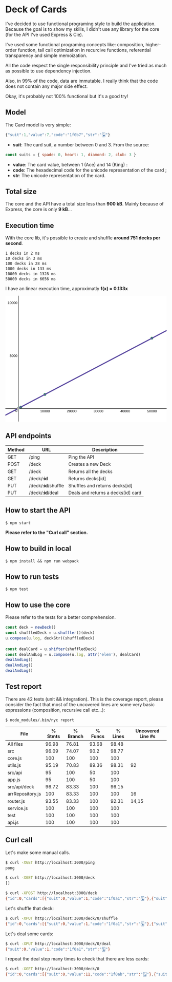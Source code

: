 # Deck of Cards

I've decided to use functional programing style to build the application. Because the goal is to show my skills, I didn't use any library for the core (for the API I've used Express & Cie).

I've used some functional programing concepts like: composition, higher-order function, tail call optimization in recurcive functions, referential transparency and simple memoïzation.

All the code respect the single responsibility principle and I've tried as much as possible to use dependency injection.

Also, in 99% of the code, data are immutable. I really think that the code does not contain any major side effect.

Okay, it's probably not 100% functional but it's a good try!

## Model

The Card model is very simple:

```javascript
{"suit":1,"value":7,"code":"1f0b7","str":"🂷"}
```

* **suit**: The card suit, a number between 0 and 3. From the source:

```javascript
const suits = { spade: 0, heart: 1, diamond: 2, club: 3 }
```

* **value**: The card value, between 1 (Ace) and 14 (King) :
* **code**: The hexadecimal code for the unicode representation of the card ;
* **str**: The unicode representation of the card.

## Total size

The core and the API have a total size less than **900 kB**. Mainly because of Express, the core is only **9 kB**...

## Execution time

With the core lib, it's possible to create and shuffle **around 751 decks per second**.

    1 decks in 2 ms
    10 decks in 3 ms
    100 decks in 28 ms
    1000 decks in 133 ms
    10000 decks in 1328 ms
    50000 decks in 6656 ms

I have an linear execution time, approximatly **f(x) = 0.133x**

![executio time](/execution-time.png)

## API endpoints

Method | URL | Description |
-------|-----|-------------|
GET | /ping | Ping the API |
POST | /deck | Creates a new Deck |
GET | /deck | Returns all the decks |
GET | /deck/**:id** | Returns decks[id] |
PUT | /deck/**:id**/shuffle | Shuffles and returns decks[id] |
PUT | /deck/**:id**/deal | Deals and returns a decks[id] card |

## How to start the API

    $ npm start

**Please refer to the "Curl call" section.**

## How to build in local

    $ npm install && npm run webpack

## How to run tests

    $ npm test

## How to use the core

Please refer to the tests for a better comprehension.

```javascript
const deck = newDeck()
const shuffledDeck = u.shuffler()(deck)
u.compose(u.log, deckStr)(shuffledDeck)

const dealCard = u.shifter(shuffledDeck)
const dealAndLog = u.compose(u.log, attr('elem'), dealCard)
dealAndLog()
dealAndLog()
dealAndLog()
```

## Test report

There are 42 tests (unit && integration). 
This is the coverage report, please consider the fact that most of the uncovered lines are some very basic expressions (composition, recursive call etc...):

    $ node_modules/.bin/nyc report

File               |  % Stmts | % Branch |  % Funcs |  % Lines | Uncovered Line #s |
-------------------|----------|----------|----------|----------|-------------------|
All files          |    96.98 |    76.81 |    93.68 |    98.48 |                   |
src               |    96.09 |    74.07 |     90.2 |    98.77 |                   |
  core.js          |      100 |      100 |      100 |      100 |                   |
  utils.js         |    95.19 |    70.83 |    89.36 |    98.31 |                92 |
src/api           |       95 |      100 |       50 |      100 |                   |
  app.js           |       95 |      100 |       50 |      100 |                   |
src/api/deck      |    96.72 |    83.33 |      100 |    96.15 |                   |
  arrRepository.js |      100 |    83.33 |      100 |      100 |                16 |
  router.js        |    93.55 |    83.33 |      100 |    92.31 |             14,15 |
  service.js       |      100 |      100 |      100 |      100 |                   |
test              |      100 |      100 |      100 |      100 |                   |
  api.js           |      100 |      100 |      100 |      100 |                   |

## Curl call

Let's make some manual calls.

```bash
$ curl -XGET http://localhost:3000/ping 
pong
```

```bash
$ curl -XGET http://localhost:3000/deck 
[]
```

```bash
$ curl -XPOST http://localhost:3000/deck
{"id":0,"cards":[{"suit":0,"value":1,"code":"1f0a1","str":"🂡"},{"suit":0,"value":2,"code":"1f0a2","str":"🂢"},{"suit":0,"value":3,"code":"1f0a3","str":"🂣"},{"suit":0,"value":4,"code":"1f0a4","str":"🂤"},{"suit":0,"value":5,"code":"1f0a5","str":"🂥"},{"suit":0,"value":6,"code":"1f0a6","str":"🂦"},{"suit":0,"value":7,"code":"1f0a7","str":"🂧"},{"suit":0,"value":8,"code":"1f0a8","str":"🂨"},{"suit":0,"value":9,"code":"1f0a9","str":"🂩"},{"suit":0,"value":10,"code":"1f0aa","str":"🂪"},{"suit":0,"value":11,"code":"1f0ab","str":"🂫"},{"suit":0,"value":13,"code":"1f0ad","str":"🂭"},{"suit":0,"value":14,"code":"1f0ae","str":"🂮"},{"suit":1,"value":1,"code":"1f0b1","str":"🂱"},{"suit":1,"value":2,"code":"1f0b2","str":"🂲"},{"suit":1,"value":3,"code":"1f0b3","str":"🂳"},{"suit":1,"value":4,"code":"1f0b4","str":"🂴"},{"suit":1,"value":5,"code":"1f0b5","str":"🂵"},{"suit":1,"value":6,"code":"1f0b6","str":"🂶"},{"suit":1,"value":7,"code":"1f0b7","str":"🂷"},{"suit":1,"value":8,"code":"1f0b8","str":"🂸"},{"suit":1,"value":9,"code":"1f0b9","str":"🂹"},{"suit":1,"value":10,"code":"1f0ba","str":"🂺"},{"suit":1,"value":11,"code":"1f0bb","str":"🂻"},{"suit":1,"value":13,"code":"1f0bd","str":"🂽"},{"suit":1,"value":14,"code":"1f0be","str":"🂾"},{"suit":2,"value":1,"code":"1f0c1","str":"🃁"},{"suit":2,"value":2,"code":"1f0c2","str":"🃂"},{"suit":2,"value":3,"code":"1f0c3","str":"🃃"},{"suit":2,"value":4,"code":"1f0c4","str":"🃄"},{"suit":2,"value":5,"code":"1f0c5","str":"🃅"},{"suit":2,"value":6,"code":"1f0c6","str":"🃆"},{"suit":2,"value":7,"code":"1f0c7","str":"🃇"},{"suit":2,"value":8,"code":"1f0c8","str":"🃈"},{"suit":2,"value":9,"code":"1f0c9","str":"🃉"},{"suit":2,"value":10,"code":"1f0ca","str":"🃊"},{"suit":2,"value":11,"code":"1f0cb","str":"🃋"},{"suit":2,"value":13,"code":"1f0cd","str":"🃍"},{"suit":2,"value":14,"code":"1f0ce","str":"🃎"},{"suit":3,"value":1,"code":"1f0d1","str":"🃑"},{"suit":3,"value":2,"code":"1f0d2","str":"🃒"},{"suit":3,"value":3,"code":"1f0d3","str":"🃓"},{"suit":3,"value":4,"code":"1f0d4","str":"🃔"},{"suit":3,"value":5,"code":"1f0d5","str":"🃕"},{"suit":3,"value":6,"code":"1f0d6","str":"🃖"},{"suit":3,"value":7,"code":"1f0d7","str":"🃗"},{"suit":3,"value":8,"code":"1f0d8","str":"🃘"},{"suit":3,"value":9,"code":"1f0d9","str":"🃙"},{"suit":3,"value":10,"code":"1f0da","str":"🃚"},{"suit":3,"value":11,"code":"1f0db","str":"🃛"},{"suit":3,"value":13,"code":"1f0dd","str":"🃝"},{"suit":3,"value":14,"code":"1f0de","str":"🃞"}]}
```

Let's shuffle that deck:

```bash
$ curl -XPUT http://localhost:3000/deck/0/shuffle 
{"id":0,"cards":[{"suit":0,"value":1,"code":"1f0a1","str":"🂡"},{"suit":3,"value":3,"code":"1f0d3","str":"🃓"},{"suit":1,"value":7,"code":"1f0b7","str":"🂷"},{"suit":3,"value":14,"code":"1f0de","str":"🃞"},{"suit":0,"value":5,"code":"1f0a5","str":"🂥"},{"suit":1,"value":3,"code":"1f0b3","str":"🂳"},{"suit":0,"value":13,"code":"1f0ad","str":"🂭"},{"suit":3,"value":1,"code":"1f0d1","str":"🃑"},{"suit":2,"value":3,"code":"1f0c3","str":"🃃"},{"suit":2,"value":8,"code":"1f0c8","str":"🃈"},{"suit":2,"value":10,"code":"1f0ca","str":"🃊"},{"suit":3,"value":13,"code":"1f0dd","str":"🃝"},{"suit":0,"value":3,"code":"1f0a3","str":"🂣"},{"suit":3,"value":5,"code":"1f0d5","str":"🃕"},{"suit":3,"value":4,"code":"1f0d4","str":"🃔"},{"suit":3,"value":10,"code":"1f0da","str":"🃚"},{"suit":2,"value":2,"code":"1f0c2","str":"🃂"},{"suit":2,"value":5,"code":"1f0c5","str":"🃅"},{"suit":0,"value":9,"code":"1f0a9","str":"🂩"},{"suit":0,"value":4,"code":"1f0a4","str":"🂤"},{"suit":0,"value":2,"code":"1f0a2","str":"🂢"},{"suit":3,"value":6,"code":"1f0d6","str":"🃖"},{"suit":1,"value":9,"code":"1f0b9","str":"🂹"},{"suit":2,"value":4,"code":"1f0c4","str":"🃄"},{"suit":1,"value":6,"code":"1f0b6","str":"🂶"},{"suit":1,"value":11,"code":"1f0bb","str":"🂻"},{"suit":2,"value":14,"code":"1f0ce","str":"🃎"},{"suit":0,"value":14,"code":"1f0ae","str":"🂮"},{"suit":1,"value":1,"code":"1f0b1","str":"🂱"},{"suit":1,"value":8,"code":"1f0b8","str":"🂸"},{"suit":3,"value":7,"code":"1f0d7","str":"🃗"},{"suit":0,"value":10,"code":"1f0aa","str":"🂪"},{"suit":2,"value":11,"code":"1f0cb","str":"🃋"},{"suit":1,"value":10,"code":"1f0ba","str":"🂺"},{"suit":0,"value":8,"code":"1f0a8","str":"🂨"},{"suit":2,"value":7,"code":"1f0c7","str":"🃇"},{"suit":0,"value":11,"code":"1f0ab","str":"🂫"},{"suit":1,"value":13,"code":"1f0bd","str":"🂽"},{"suit":2,"value":9,"code":"1f0c9","str":"🃉"},{"suit":0,"value":6,"code":"1f0a6","str":"🂦"},{"suit":1,"value":5,"code":"1f0b5","str":"🂵"},{"suit":1,"value":2,"code":"1f0b2","str":"🂲"},{"suit":2,"value":6,"code":"1f0c6","str":"🃆"},{"suit":2,"value":13,"code":"1f0cd","str":"🃍"},{"suit":3,"value":11,"code":"1f0db","str":"🃛"},{"suit":3,"value":8,"code":"1f0d8","str":"🃘"},{"suit":3,"value":2,"code":"1f0d2","str":"🃒"},{"suit":1,"value":14,"code":"1f0be","str":"🂾"},{"suit":2,"value":1,"code":"1f0c1","str":"🃁"},{"suit":1,"value":4,"code":"1f0b4","str":"🂴"},{"suit":0,"value":7,"code":"1f0a7","str":"🂧"},{"suit":3,"value":9,"code":"1f0d9","str":"🃙"}]}
```

Let's deal some cards:

```bash
$ curl -XPUT http://localhost:3000/deck/0/deal 
{"suit":0,"value":1,"code":"1f0a1","str":"🂡"}
```

I repeat the deal step many times to check that there are less cards:

```bash
$ curl -XGET http://localhost:3000/deck/0 
{"id":0,"cards":[{"suit":0,"value":11,"code":"1f0ab","str":"🂫"},{"suit":1,"value":13,"code":"1f0bd","str":"🂽"},{"suit":2,"value":9,"code":"1f0c9","str":"🃉"},{"suit":0,"value":6,"code":"1f0a6","str":"🂦"},{"suit":1,"value":5,"code":"1f0b5","str":"🂵"},{"suit":1,"value":2,"code":"1f0b2","str":"🂲"},{"suit":2,"value":6,"code":"1f0c6","str":"🃆"},{"suit":2,"value":13,"code":"1f0cd","str":"🃍"},{"suit":3,"value":11,"code":"1f0db","str":"🃛"},{"suit":3,"value":8,"code":"1f0d8","str":"🃘"},{"suit":3,"value":2,"code":"1f0d2","str":"🃒"},{"suit":1,"value":14,"code":"1f0be","str":"🂾"},{"suit":2,"value":1,"code":"1f0c1","str":"🃁"},{"suit":1,"value":4,"code":"1f0b4","str":"🂴"},{"suit":0,"value":7,"code":"1f0a7","str":"🂧"},{"suit":3,"value":9,"code":"1f0d9","str":"🃙"}]}
```
